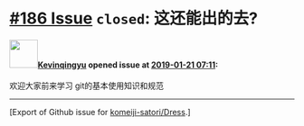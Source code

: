 # [\#186 Issue](https://github.com/komeiji-satori/Dress/issues/186) `closed`: 这还能出的去?

#### <img src="https://avatars.githubusercontent.com/u/12025699?u=358c19a6791c7e1396d05fc8a040f998f1799887&v=4" width="50">[Kevinqingyu](https://github.com/Kevinqingyu) opened issue at [2019-01-21 07:11](https://github.com/komeiji-satori/Dress/issues/186):

欢迎大家前来学习 git的基本使用知识和规范




-------------------------------------------------------------------------------



[Export of Github issue for [komeiji-satori/Dress](https://github.com/komeiji-satori/Dress).]
